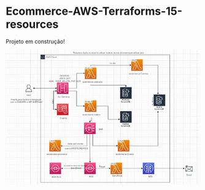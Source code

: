 # Ecommerce-AWS-Terraforms-15-resources

Projeto em construção!

<img src= "/terraform/images/projeto.jpg">
